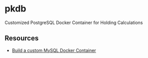 # pkdb
Customized PostgreSQL Docker Container for Holding Calculations

## Resources

* [Build a custom MySQL Docker Container](https://dev.to/sumana2001/build-a-custom-mysql-docker-container-404f)
